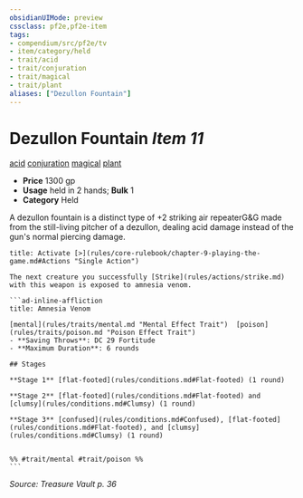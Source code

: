 ```yaml
---
obsidianUIMode: preview
cssclass: pf2e,pf2e-item
tags:
- compendium/src/pf2e/tv
- item/category/held
- trait/acid
- trait/conjuration
- trait/magical
- trait/plant
aliases: ["Dezullon Fountain"]
---
```

# Dezullon Fountain *Item 11*  
[acid](rules/traits/acid.md "Acid Energy & Element Trait")  [conjuration](rules/traits/conjuration.md "Conjuration School Trait")  [magical](rules/traits/magical.md "Magical Item Trait")  [plant](rules/traits/plant.md "Plant Creature Type Trait")  

- **Price** 1300 gp
- **Usage** held in 2 hands; **Bulk** 1
- **Category** Held

A dezullon fountain is a distinct type of +2 striking air repeaterG&G made from the still-living pitcher of a dezullon, dealing acid damage instead of the gun's normal piercing damage.

````ad-embed-ability
title: Activate [>](rules/core-rulebook/chapter-9-playing-the-game.md#Actions "Single Action")

The next creature you successfully [Strike](rules/actions/strike.md) with this weapon is exposed to amnesia venom.

```ad-inline-affliction
title: Amnesia Venom

[mental](rules/traits/mental.md "Mental Effect Trait")  [poison](rules/traits/poison.md "Poison Effect Trait")  
- **Saving Throws**: DC 29 Fortitude
- **Maximum Duration**: 6 rounds

## Stages

**Stage 1** [flat-footed](rules/conditions.md#Flat-footed) (1 round)

**Stage 2** [flat-footed](rules/conditions.md#Flat-footed) and [clumsy](rules/conditions.md#Clumsy) (1 round)

**Stage 3** [confused](rules/conditions.md#Confused), [flat-footed](rules/conditions.md#Flat-footed), and [clumsy](rules/conditions.md#Clumsy) (1 round)


%% #trait/mental #trait/poison %%
```
````

*Source: Treasure Vault p. 36*